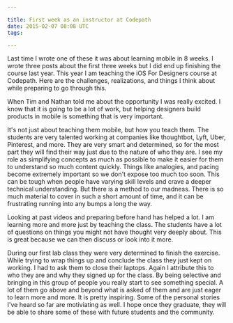 ```yaml
---

title: First week as an instructor at Codepath
date: 2015-02-07 08:08 UTC
tags: 

---
```


Last time I wrote one of these it was about learning mobile in 8 weeks. I wrote three posts about the first three weeks but I did end up finishing the course last year. This year I am teaching the iOS For Designers course at Codepath. Here are the challenges, realizations, and things I think about while preparing to go through this.

When Tim and Nathan told me about the opportunity I was really excited. I know that it is going to be a lot of work, but helping designers build products in mobile is something that is very important.

It's not just about teaching them mobile, but how you teach them. The students are very talented working at companies like thoughtbot, Lyft, Uber, Pinterest, and more. They are very smart and determined, so for the most part they will find their way just due to the nature of who they are. I see my role as simplifying concepts as much as possible to make it easier for them to understand so much content quickly. Things like analogies, and pacing become extremely important so we don't expose too much too soon. This can be tough when people have varying skill levels and crave a deeper technical understanding. But there is a method to our madness. There is so much material to cover in such a short amount of time, and it can be frustrating running into any bumps a long the way.

Looking at past videos and preparing before hand has helped a lot. I am learning more and more just by teaching the class. The students have a lot of questions on things you might not have thought very deeply about. This is great because we can then discuss or look into it more.

During our first lab class they were very determined to finish the exercise. While trying to wrap things up and conclude the class they just kept on working. I had to ask them to close their laptops. Again I attribute this to who they are and why they signed up for the class. By being selective and bringing in this group of people you really start to see something special. A lot of them go above and beyond what is asked of them and are just eager to learn more and more. It is pretty inspiring. Some of the personal stories I've heard so far are motiviating as well. I hope once they graduate, they will be able to share some of these with future students and the community.